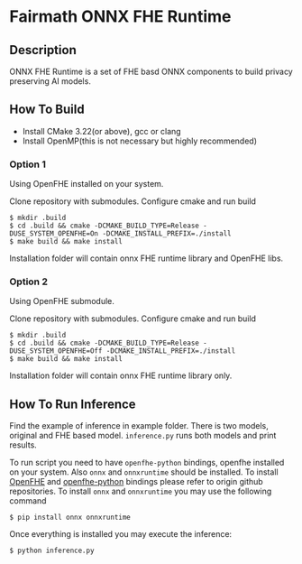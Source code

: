 # Fairmath ONNX FHE Runtime

## Description
ONNX FHE Runtime is a set of FHE basd ONNX components to build privacy preserving AI models.

## How To Build
* Install CMake 3.22(or above), gcc or clang 
* Install OpenMP(this is not necessary but highly recommended)

### Option 1
Using OpenFHE installed on your system.

Clone repository with submodules.
Configure cmake and run build

```shell
$ mkdir .build
$ cd .build && cmake -DCMAKE_BUILD_TYPE=Release -DUSE_SYSTEM_OPENFHE=On -DCMAKE_INSTALL_PREFIX=./install
$ make build && make install
```
Installation folder will contain onnx FHE runtime library and OpenFHE libs.

### Option 2
Using OpenFHE submodule.

Clone repository with submodules.
Configure cmake and run build

```shell
$ mkdir .build
$ cd .build && cmake -DCMAKE_BUILD_TYPE=Release -DUSE_SYSTEM_OPENFHE=Off -DCMAKE_INSTALL_PREFIX=./install
$ make build && make install
```
Installation folder will contain onnx FHE runtime library only.


## How To Run Inference

Find the example of inference in example folder. There is two models, original and FHE based model. `inference.py` runs both models and print results.

To run script you need to have `openfhe-python` bindings, openfhe installed on your system. Also `onnx` and `onnxruntime` should be installed. 
To install [OpenFHE](https://github.com/openfheorg/openfhe-development) and [openfhe-python](https://github.com/openfheorg/openfhe-python) bindings please refer to origin github repositories.
To install `onnx` and `onnxruntime` you may use the following command

```shell
$ pip install onnx onnxruntime
```
Once everything is installed you may execute the inference:

```shell
$ python inference.py
```